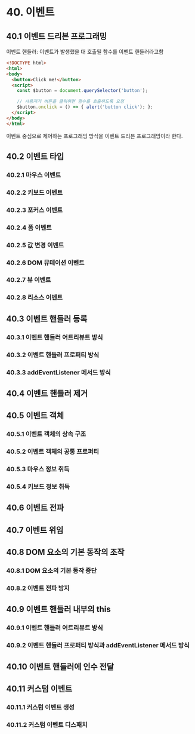 # 40. 이벤트
## 40.1 이벤트 드리븐 프로그래밍

이벤트 핸들러: 이벤트가 발생했을 대 호출될 함수를 이벤트 핸들러라고함

```html
<!DOCTYPE html>
<html>
<body>
  <button>Click me!</button>
  <script>
    const $button = document.querySelector('button');

    // 사용자가 버튼을 클릭하면 함수를 호출하도록 요청
    $button.onclick = () => { alert('button click'); };
  </script>
</body>
</html>
```

이벤트 중심으로 제어하는 프로그래밍 방식을 이벤트 드리븐 프로그래밍이라 한다.

## 40.2 이벤트 타입
### 40.2.1 마우스 이벤트
### 40.2.2 키보드 이벤트
### 40.2.3 포커스 이벤트
### 40.2.4 폼 이벤트
### 40.2.5 값 변경 이벤트
### 40.2.6 DOM 뮤테이션 이벤트
### 40.2.7 뷰 이벤트
### 40.2.8 리소스 이벤트
## 40.3 이벤트 핸들러 등록
### 40.3.1 이벤트 핸들러 어트리뷰트 방식
### 40.3.2 이벤트 핸들러 프로퍼티 방식
### 40.3.3 addEventListener 메서드 방식
## 40.4 이벤트 핸들러 제거
## 40.5 이벤트 객체
### 40.5.1 이벤트 객체의 상속 구조
### 40.5.2 이벤트 객체의 공통 프로퍼티
### 40.5.3 마우스 정보 취득
### 40.5.4 키보드 정보 취득
## 40.6 이벤트 전파
## 40.7 이벤트 위임
## 40.8 DOM 요소의 기본 동작의 조작
### 40.8.1 DOM 요소의 기본 동작 중단
### 40.8.2 이벤트 전파 방지
## 40.9 이벤트 핸들러 내부의 this
### 40.9.1 이벤트 핸들러 어트리뷰트 방식
### 40.9.2 이벤트 핸들러 프로퍼티 방식과 addEventListener 메서드 방식
## 40.10 이벤트 핸들러에 인수 전달
## 40.11 커스텀 이벤트
### 40.11.1 커스텀 이벤트 생성
### 40.11.2 커스텀 이벤트 디스패치


